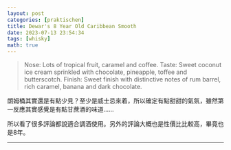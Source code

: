 ```yaml
---
layout: post
categories: [praktischen]
title: Dewar's 8 Year Old Caribbean Smooth
date: 2023-07-13 23:54:34
tags: [whisky]
math: true
---
```


> Nose: Lots of tropical fruit, caramel and coffee.
> Taste: Sweet coconut ice cream sprinkled with chocolate, pineapple, toffee and butterscotch.
> Finish: Sweet finish with distinctive notes of rum barrel, rich caramel, banana and dark chocolate.

朗姆桶其實還是有點少見？至少是威士忌來着，所以確定有點甜甜的氣氛，雖然第一反應其實感覺是有點甘蔗酒的味道……

所以看了很多評論都說適合調酒使用。另外的評論大概也是性價比比較高，畢竟也是8年。






--------




